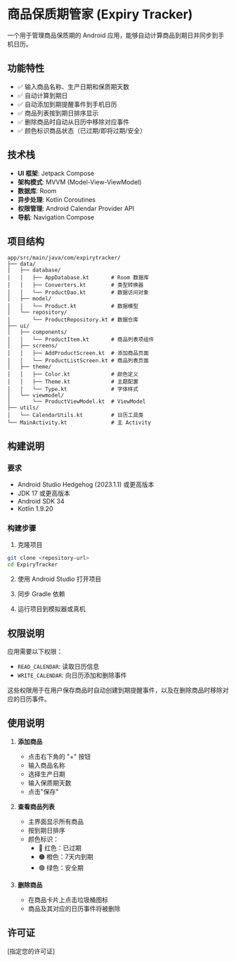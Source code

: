 # 商品保质期管家 (Expiry Tracker)

一个用于管理商品保质期的 Android 应用，能够自动计算商品到期日并同步到手机日历。

## 功能特性

- ✅ 输入商品名称、生产日期和保质期天数
- ✅ 自动计算到期日
- ✅ 自动添加到期提醒事件到手机日历
- ✅ 商品列表按到期日排序显示
- ✅ 删除商品时自动从日历中移除对应事件
- ✅ 颜色标识商品状态（已过期/即将过期/安全）

## 技术栈

- **UI 框架**: Jetpack Compose
- **架构模式**: MVVM (Model-View-ViewModel)
- **数据库**: Room
- **异步处理**: Kotlin Coroutines
- **权限管理**: Android Calendar Provider API
- **导航**: Navigation Compose

## 项目结构

```
app/src/main/java/com/expirytracker/
├── data/
│   ├── database/
│   │   ├── AppDatabase.kt       # Room 数据库
│   │   ├── Converters.kt        # 类型转换器
│   │   └── ProductDao.kt        # 数据访问对象
│   ├── model/
│   │   └── Product.kt           # 数据模型
│   └── repository/
│       └── ProductRepository.kt # 数据仓库
├── ui/
│   ├── components/
│   │   └── ProductItem.kt       # 商品列表项组件
│   ├── screens/
│   │   ├── AddProductScreen.kt  # 添加商品页面
│   │   └── ProductListScreen.kt # 商品列表页面
│   ├── theme/
│   │   ├── Color.kt             # 颜色定义
│   │   ├── Theme.kt             # 主题配置
│   │   └── Type.kt              # 字体样式
│   └── viewmodel/
│       └── ProductViewModel.kt  # ViewModel
├── utils/
│   └── CalendarUtils.kt         # 日历工具类
└── MainActivity.kt              # 主 Activity
```

## 构建说明

### 要求

- Android Studio Hedgehog (2023.1.1) 或更高版本
- JDK 17 或更高版本
- Android SDK 34
- Kotlin 1.9.20

### 构建步骤

1. 克隆项目
```bash
git clone <repository-url>
cd ExpiryTracker
```

2. 使用 Android Studio 打开项目

3. 同步 Gradle 依赖

4. 运行项目到模拟器或真机

## 权限说明

应用需要以下权限：

- `READ_CALENDAR`: 读取日历信息
- `WRITE_CALENDAR`: 向日历添加和删除事件

这些权限用于在用户保存商品时自动创建到期提醒事件，以及在删除商品时移除对应的日历事件。

## 使用说明

1. **添加商品**
   - 点击右下角的 "+" 按钮
   - 输入商品名称
   - 选择生产日期
   - 输入保质期天数
   - 点击"保存"

2. **查看商品列表**
   - 主界面显示所有商品
   - 按到期日排序
   - 颜色标识：
     - 🔴 红色：已过期
     - 🟠 橙色：7天内到期
     - 🟢 绿色：安全期

3. **删除商品**
   - 在商品卡片上点击垃圾桶图标
   - 商品及其对应的日历事件将被删除

## 许可证

[指定您的许可证]
